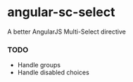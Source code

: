 # angular-sc-select
A better AngularJS Multi-Select directive

### TODO
* Handle groups
* Handle disabled choices
